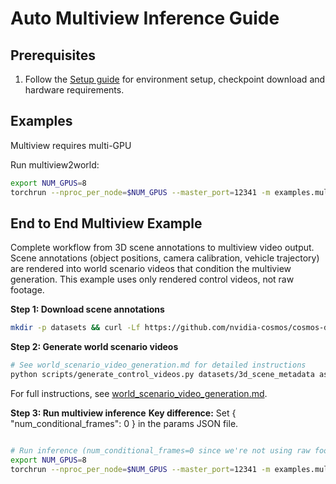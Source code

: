 # Auto Multiview Inference Guide

## Prerequisites

1. Follow the [Setup guide](setup.md) for environment setup, checkpoint download and hardware requirements.

## Examples
Multiview requires multi-GPU

Run multiview2world:

```bash
export NUM_GPUS=8
torchrun --nproc_per_node=$NUM_GPUS --master_port=12341 -m examples.multiview --params_file assets/multiview_example/multiview_spec.json --num_gpus=$NUM_GPUS
```

## End to End Multiview Example

Complete workflow from 3D scene annotations to multiview video output. Scene annotations (object positions, camera calibration, vehicle trajectory) are rendered into world scenario videos that condition the multiview generation. This example uses only rendered control videos, not raw footage.

**Step 1: Download scene annotations**
```bash
mkdir -p datasets && curl -Lf https://github.com/nvidia-cosmos/cosmos-dependencies/releases/download/assets/3d_scene_metadata.zip | tar -xz -C datasets
```

**Step 2: Generate world scenario videos**
```bash
# See world_scenario_video_generation.md for detailed instructions
python scripts/generate_control_videos.py datasets/3d_scene_metadata assets/multiview_example1/world_scenario_videos
```

For full instructions, see [world_scenario_video_generation.md](world_scenario_video_generation.md).

**Step 3: Run multiview inference**
**Key difference:** Set { "num_conditional_frames": 0 } in the params JSON file.
```bash

# Run inference (num_conditional_frames=0 since we're not using raw footage)
export NUM_GPUS=8
torchrun --nproc_per_node=$NUM_GPUS --master_port=12341 -m examples.multiview --params_file assets/multiview_example/multiview_spec.json --num_gpus=$NUM_GPUS
```
